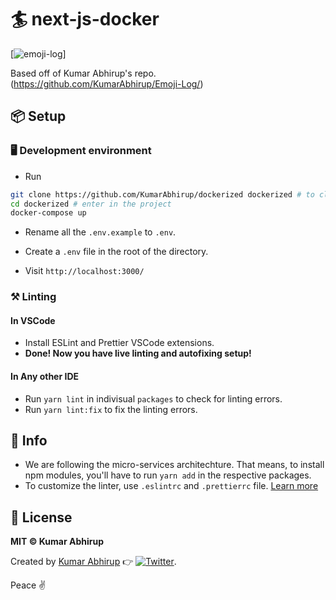 # 🏄 next-js-docker

[![emoji-log](https://cdn.jsdelivr.net/gh/ahmadawais/stuff@ca978741836412b5e33ce8561f5f95c933177067/emoji-log/flat.svg)]

Based off of Kumar Abhirup's repo. (https://github.com/KumarAbhirup/Emoji-Log/)

## 📦 Setup

### 🖥️ Development environment

- Run

```bash
git clone https://github.com/KumarAbhirup/dockerized dockerized # to clone project
cd dockerized # enter in the project
docker-compose up
```

- Rename all the `.env.example` to `.env`.

- Create a `.env` file in the root of the directory.

- Visit `http://localhost:3000/`

### ⚒️ Linting

#### In VSCode

- Install ESLint and Prettier VSCode extensions.
- **Done! Now you have live linting and autofixing setup!**

#### In Any other IDE

- Run `yarn lint` in indivisual `packages` to check for linting errors.
- Run `yarn lint:fix` to fix the linting errors.

## 🦄 Info

- We are following the micro-services architechture. That means, to install npm modules, you'll have to run `yarn add` in the respective packages.
- To customize the linter, use `.eslintrc` and `.prettierrc` file. [Learn more](https://eslint.org)

## 📝 License

**MIT &copy; Kumar Abhirup**

Created by [Kumar Abhirup](https://kumar.now.sh) 👉 [![Twitter](https://img.shields.io/twitter/follow/kumar_abhirup.svg?style=social&label=@kumar_abhirup)](https://twitter.com/kumar_abhirup/).

Peace ✌️
